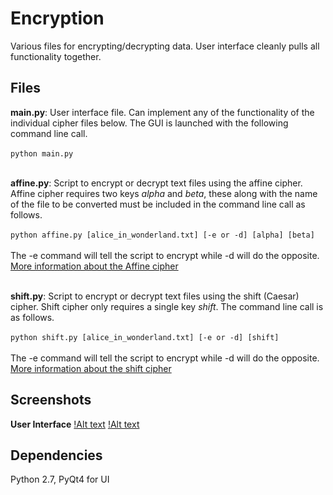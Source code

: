 # Encryption
Various files for encrypting/decrypting data. User interface cleanly pulls all functionality together.

## Files

**main.py**: User interface file. Can implement any of the functionality of the individual cipher files below. The GUI is launched with the following command line call. <br/><br/> ```python main.py```<br/><br/>

**affine.py**: Script to encrypt or decrypt text files using the affine cipher. Affine cipher requires two keys *alpha* and *beta*, these along with the name of the file to be converted must be included in the command line call as follows. <br/><br/>```python affine.py [alice_in_wonderland.txt] [-e or -d] [alpha] [beta]```
<br/><br/>The -e command will tell the script to encrypt while -d will do the opposite. [More information about the Affine cipher](https://en.wikipedia.org/wiki/Affine_cipher)<br/><br/>

**shift.py**: Script to encrypt or decrypt text files using the shift (Caesar) cipher. Shift cipher only requires a single key *shift*. The command line call is as follows. <br/><br/>```python shift.py [alice_in_wonderland.txt] [-e or -d] [shift]```
<br/><br/>The -e command will tell the script to encrypt while -d will do the opposite. [More information about the shift cipher](https://en.wikipedia.org/wiki/Caesar_cipher)

## Screenshots

**User Interface**
[!Alt text](https://github.com/bfaure/Encryption/blob/master/archive/Untitled.png)
[!Alt text](https://github.com/bfaure/Encryption/blob/master/archive/encrypted.png)

## Dependencies
Python 2.7, PyQt4 for UI
